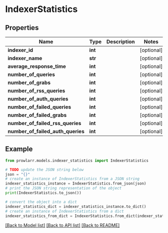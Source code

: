 # IndexerStatistics


## Properties

Name | Type | Description | Notes
------------ | ------------- | ------------- | -------------
**indexer_id** | **int** |  | [optional] 
**indexer_name** | **str** |  | [optional] 
**average_response_time** | **int** |  | [optional] 
**number_of_queries** | **int** |  | [optional] 
**number_of_grabs** | **int** |  | [optional] 
**number_of_rss_queries** | **int** |  | [optional] 
**number_of_auth_queries** | **int** |  | [optional] 
**number_of_failed_queries** | **int** |  | [optional] 
**number_of_failed_grabs** | **int** |  | [optional] 
**number_of_failed_rss_queries** | **int** |  | [optional] 
**number_of_failed_auth_queries** | **int** |  | [optional] 

## Example

```python
from prowlarr.models.indexer_statistics import IndexerStatistics

# TODO update the JSON string below
json = "{}"
# create an instance of IndexerStatistics from a JSON string
indexer_statistics_instance = IndexerStatistics.from_json(json)
# print the JSON string representation of the object
print(IndexerStatistics.to_json())

# convert the object into a dict
indexer_statistics_dict = indexer_statistics_instance.to_dict()
# create an instance of IndexerStatistics from a dict
indexer_statistics_from_dict = IndexerStatistics.from_dict(indexer_statistics_dict)
```
[[Back to Model list]](../README.md#documentation-for-models) [[Back to API list]](../README.md#documentation-for-api-endpoints) [[Back to README]](../README.md)


